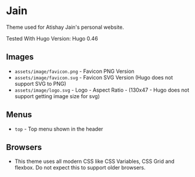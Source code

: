 Jain
=====

Theme used for Atishay Jain's personal website.

Tested With Hugo Version: Hugo 0.46

## Images
* `assets/image/favicon.png` - Favicon PNG Version
* `assets/image/favicon.svg` - Favicon SVG Version (Hugo does not support SVG to PNG)
* `assets/image/logo.svg` - Logo - Aspect Ratio - (130x47 - Hugo does not support getting image size for svg)

## Menus
* `top` - Top menu shown in the header


## Browsers

* This theme uses all modern CSS like CSS Variables, CSS Grid and flexbox. Do not expect this to support older browsers.
